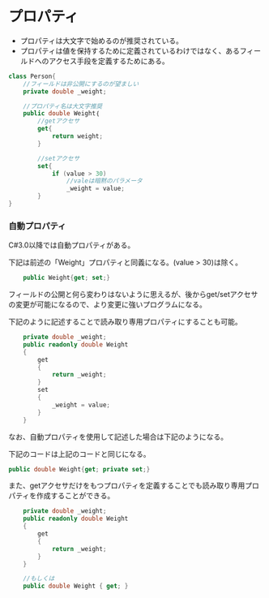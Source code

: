 # プロパティ

* プロパティは大文字で始めるのが推奨されている。
* プロパティは値を保持するために定義されているわけではなく、あるフィールドへのアクセス手段を定義するためにある。

```csharp
class Person{
    //フィールドは非公開にするのが望ましい
    private double _weight;

    //プロパティ名は大文字推奨
    public double Weight｛
        //getアクセサ
        get{
            return weight;
        }

        //setアクセサ
        set{
            if (value > 30)
                //valeは暗黙のパラメータ
                _weight = value;
        }
}
```

### 自動プロパティ

C#3.0以降では自動プロパティがある。

下記は前述の「Weight」プロパティと同義になる。(value > 30)は除く。

```csharp
    public Weight{get; set;}
```

フィールドの公開と何ら変わりはないように思えるが、後からget/setアクセサの変更が可能になるので、より変更に強いプログラムになる。

下記のように記述することで読み取り専用プロパティにすることも可能。

```csharp
    private double _weight;
    public readonly double Weight
    {
        get
        {
            return _weight;
        }
        set
        {
            _weight = value;
        }
    }
```

なお、自動プロパティを使用して記述した場合は下記のようになる。

下記のコードは上記のコードと同じになる。
```csharp
public double Weight{get; private set;}
```

また、getアクセサだけをもつプロパティを定義することでも読み取り専用プロパティを作成することができる。
```csharp
    private double _weight;
    public readonly double Weight
    {
        get
        {
            return _weight;
        }
    }

    //もしくは
    public double Weight { get; }
```
